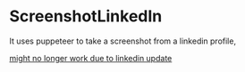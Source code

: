 # ScreenshotLinkedIn

It uses puppeteer to take a screenshot from a linkedin profile, 

<u>might no longer work due to linkedin update</u>
